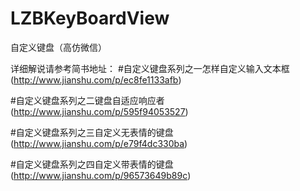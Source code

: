 # LZBKeyBoardView
自定义键盘（高仿微信）

详细解说请参考简书地址：
#自定义键盘系列之一怎样自定义输入文本框 (http://www.jianshu.com/p/ec8fe1133afb)

#自定义键盘系列之二键盘自适应响应者 (http://www.jianshu.com/p/595f94053527)

#自定义键盘系列之三自定义无表情的键盘 (http://www.jianshu.com/p/e79f4dc330ba)

#自定义键盘系列之四自定义带表情的键盘 (http://www.jianshu.com/p/96573649b89c)
